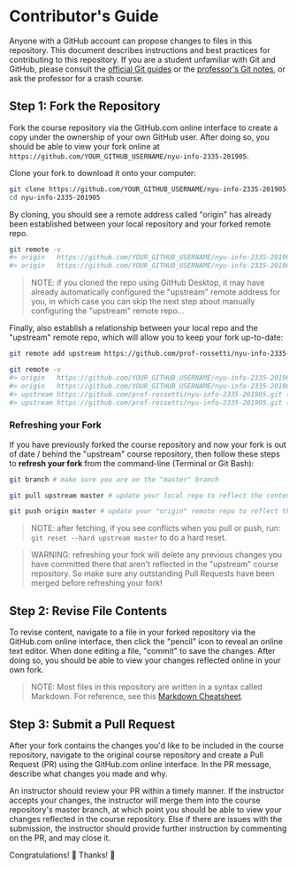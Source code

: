 # Contributor's Guide

Anyone with a GitHub account can propose changes to files in this repository. This document describes instructions and best practices for contributing to this repository. If you are a student unfamiliar with Git and GitHub, please consult the [official Git guides](https://guides.github.com/) or the [professor's Git notes](/notes/clis/git.md), or ask the professor for a crash course.

## Step 1: Fork the Repository

Fork the course repository via the GitHub.com online interface to create a copy under the ownership of your own GitHub user. After doing so, you should be able to view your fork online at `https://github.com/YOUR_GITHUB_USERNAME/nyu-info-2335-201905`.

Clone your fork to download it onto your computer:

```sh
git clone https://github.com/YOUR_GITHUB_USERNAME/nyu-info-2335-201905.git # this is the HTTPS address, but alternatively you can use the SSH address
cd nyu-info-2335-201905
```

By cloning, you should see a remote address called "origin" has already been established between your local repository and your forked remote repo.

```sh
git remote -v
#> origin	https://github.com/YOUR_GITHUB_USERNAME/nyu-info-2335-201905.git (fetch)
#> origin	https://github.com/YOUR_GITHUB_USERNAME/nyu-info-2335-201905.git (push)
```

> NOTE: if you cloned the repo using GitHub Desktop, it may have already automatically configured the "upstream" remote address for you, in which case you can skip the next step about manually configuring the "upstream" remote repo...

Finally, also establish a relationship between your local repo and the "upstream" remote repo, which will allow you to keep your fork up-to-date:

```sh
git remote add upstream https://github.com/prof-rossetti/nyu-info-2335-201905.git # this is the HTTPS address, but alternatively you can use the SSH address

git remote -v
#> origin	https://github.com/YOUR_GITHUB_USERNAME/nyu-info-2335-201905.git (fetch)
#> origin	https://github.com/YOUR_GITHUB_USERNAME/nyu-info-2335-201905.git (push)
#> upstream	https://github.com/prof-rossetti/nyu-info-2335-201905.git (fetch)
#> upstream	https://github.com/prof-rossetti/nyu-info-2335-201905.git (push)
```

### Refreshing your Fork

If you have previously forked the course repository and now your fork is out of date / behind the "upstream" course repository, then follow these steps to **refresh your fork** from the command-line (Terminal or Git Bash):

```sh
git branch # make sure you are on the "master" branch

git pull upstream master # update your local repo to reflect the contents of the "upstream" remote repository

git push origin master # update your "origin" remote repo to reflect the contents of your local repo
```

> NOTE: after fetching, if you see conflicts when you pull or push, run: `git reset --hard upstream master` to do a hard reset.

> WARNING: refreshing your fork will delete any previous changes you have committed there that aren't reflected in the "upstream" course repository. So make sure any outstanding Pull Requests have been merged before refreshing your fork!


## Step 2: Revise File Contents

To revise content, navigate to a file in your forked repository via the GitHub.com online interface, then click the "pencil" icon to reveal an online text editor. When done editing a file, "commit" to save the changes. After doing so, you should be able to view your changes reflected online in your own fork.

> NOTE: Most files in this repository are written in a syntax called Markdown. For reference, see this [Markdown Cheatsheet](https://guides.github.com/pdfs/markdown-cheatsheet-online.pdf).

## Step 3: Submit a Pull Request

After your fork contains the changes you'd like to be included in the course repository, navigate to the original course repository and create a Pull Request (PR) using the GitHub.com online interface. In the PR message, describe what changes you made and why.

An instructor should review your PR within a timely manner. If the instructor accepts your changes, the instructor will merge them into the course repository's master branch, at which point you should be able to view your changes reflected in the course repository. Else if there are issues with the submission, the instructor should provide further instruction by commenting on the PR, and may close it.

Congratulations! :clap: Thanks! :pray:
